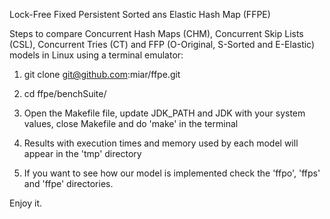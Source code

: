 
Lock-Free Fixed Persistent Sorted ans Elastic Hash Map (FFPE)

Steps to compare Concurrent Hash Maps (CHM), Concurrent Skip Lists
(CSL), Concurrent Tries (CT) and FFP (O-Original, S-Sorted and
E-Elastic) models in Linux using a terminal emulator:

1. git clone git@github.com:miar/ffpe.git

2. cd ffpe/benchSuite/

3. Open the Makefile file, update JDK_PATH and JDK with your system
values, close Makefile and do 'make' in the terminal

4. Results with execution times and memory used by each model will
appear in the 'tmp' directory

5. If you want to see how our model is implemented check the 'ffpo',
'ffps' and 'ffpe' directories.

Enjoy it.